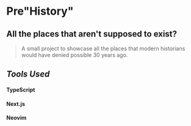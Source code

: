# Pre"History"
## All the places that aren't supposed to exist?
> A small project to showcase all the places that modern historians would have denied possible 30 years ago.



## *Tools Used*

#### TypeScript
#### Next.js
#### Neovim
